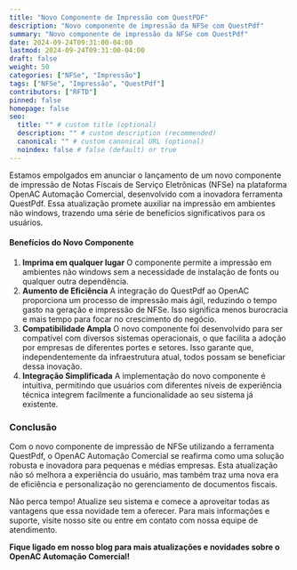 ```yaml
---
title: "Novo Componente de Impressão com QuestPDF"
description: "Novo componente de impressão da NFSe com QuestPdf"
summary: "Novo componente de impressão da NFSe com QuestPdf"
date: 2024-09-24T09:31:00-04:00
lastmod: 2024-09-24T09:31:00-04:00
draft: false
weight: 50
categories: ["NFSe", "Impressão"]
tags: ["NFSe", "Impressão", "QuestPdf"]
contributors: ["RFTD"]
pinned: false
homepage: false
seo:
  title: "" # custom title (optional)
  description: "" # custom description (recommended)
  canonical: "" # custom canonical URL (optional)
  noindex: false # false (default) or true
---
```

Estamos empolgados em anunciar o lançamento de um novo componente de impressão de Notas Fiscais de Serviço Eletrônicas (NFSe) na plataforma OpenAC Automação Comercial, desenvolvido com a inovadora ferramenta QuestPdf. Essa atualização promete auxiliar na impressão em ambientes não windows, trazendo uma série de benefícios significativos para os usuários.

#### Benefícios do Novo Componente

1. **Imprima em qualquer lugar**
   O componente permite a impressão em ambientes não windows sem a necessidade de instalação de fonts ou qualquer outra dependência.
2. **Aumento de Eficiência**
   A integração do QuestPdf ao OpenAC proporciona um processo de impressão mais ágil, reduzindo o tempo gasto na geração e impressão de NFSe. Isso significa menos burocracia e mais tempo para focar no crescimento do negócio.
3. **Compatibilidade Ampla**
   O novo componente foi desenvolvido para ser compatível com diversos sistemas operacionais, o que facilita a adoção por empresas de diferentes portes e setores. Isso garante que, independentemente da infraestrutura atual, todos possam se beneficiar dessa inovação.
4. **Integração Simplificada**
   A implementação do novo componente é intuitiva, permitindo que usuários com diferentes níveis de experiência técnica integrem facilmente a funcionalidade ao seu sistema já existente.

### Conclusão

Com o novo componente de impressão de NFSe utilizando a ferramenta QuestPdf, o OpenAC Automação Comercial se reafirma como uma solução robusta e inovadora para pequenas e médias empresas. Esta atualização não só melhora a experiência do usuário, mas também traz uma nova era de eficiência e personalização no gerenciamento de documentos fiscais.

Não perca tempo! Atualize seu sistema e comece a aproveitar todas as vantagens que essa novidade tem a oferecer. Para mais informações e suporte, visite nosso site ou entre em contato com nossa equipe de atendimento.

**Fique ligado em nosso blog para mais atualizações e novidades sobre o OpenAC Automação Comercial!**
